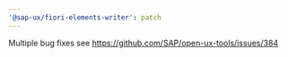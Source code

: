 ```yaml
---
'@sap-ux/fiori-elements-writer': patch
---
```


Multiple bug fixes see https://github.com/SAP/open-ux-tools/issues/384
